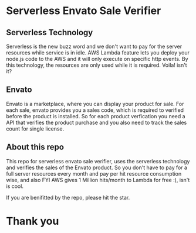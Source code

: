 # Serverless Envato Sale Verifier

## Serverless Technology
Serverless is the new buzz word and we don't want to pay for the server resources while service is in idle. AWS Lambda feature lets you deploy your node.js code to the AWS and it will only execute on specific http events. By this technology, the resources are only used while it is required. Voila! isn't it?

## Envato
Envato is a marketplace, where you can display your product for sale. For each sale, envato provides you a sales code, which is required to verified before the product is installed. So for each product verfication you need a API that verifies the product purchase and you also need to track the sales count for single license.

## About this repo
This repo for serverless envato sale verifier, uses the serverless technology and verifies the sales of the Envato product. So you don't have to pay for a full server resources every month and pay per hit resource consumption wise, and also FYI AWS gives 1 Million hits/month to Lambda for free :), isn't is cool.

If you are benifitted by the repo, please hit the star.

# Thank you

